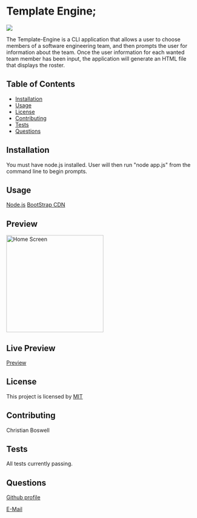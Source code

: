   # Template Engine;


![](https://img.shields.io/badge/license-MIT-yellow)


The Template-Engine is a CLI application that allows a user to choose members of a software engineering team, and then prompts the user for information about the team. Once the user information for each wanted team member has been input, the application will generate an HTML file that displays the roster. 


## Table of Contents 
  - [Installation](#installation)
  - [Usage](#usage)
  - [License](#license)
  - [Contributing](#contributing)
  - [Tests](#tests)
  - [Questions](#questions)


## Installation 
You must have node.js installed. User will then run "node app.js" from the command line to begin prompts. 


## Usage
[Node.js](https://nodejs.org/en/)
[BootStrap CDN](https://getbootstrap.com/)

## Preview 
<img src="" height="256" title="Home Screen">


## Live Preview 
[Preview]()


## License
This project is licensed by [MIT](https://opensource.org/licenses/MIT)


## Contributing
Christian Boswell


## Tests
All tests currently passing. 
 

## Questions

[Github profile](https://github.com/cboswel1)

[E-Mail](mailto:christianboswell86@gmail.com)